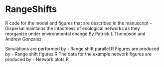 # RangeShifts
R code for the model and figures that are described in the manuscript - Dispersal maintains the intactness of ecological networks as they reorganize under environmental change
By Patrick L Thompson and Andrew Gonzalez

Simulations are performed by - Range shift parallel.R
Figures are produced by - Range shift figures.R
The data for the example network figures are produced by - Network plots.R
